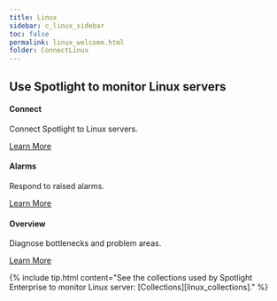 ```yaml
---
title: Linux
sidebar: c_linux_sidebar
toc: false
permalink: linux_welcome.html
folder: ConnectLinux
---
```

<div class="row">
        <h2 class="page-header">Use Spotlight to monitor Linux servers</h2>
        <div class="col-md-3 col-sm-6">
            <div class="panel panel-default text-center">
                <div class="panel-body">
                    <h4>Connect</h4>
                    <p>Connect Spotlight to Linux servers.</p>
                    <a href="linux_connect_details.html" class="btn btn-primary">Learn More</a>
                </div>
            </div>
        </div>
        <div class="col-md-3 col-sm-6">
            <div class="panel panel-default text-center">
                <div class="panel-body">
                    <h4>Alarms</h4>
                    <p>Respond to raised alarms.</p>
                    <a href="linux_alarms.html" class="btn btn-primary">Learn More</a>
                </div>
            </div>
        </div>
        <div class="col-md-3 col-sm-6">
            <div class="panel panel-default text-center">
                <div class="panel-body">
                    <h4>Overview</h4>
                    <p>Diagnose bottlenecks and problem areas.</p>
                    <a href="linux_drilldown_overview.html" class="btn btn-primary">Learn More</a>
                </div>
            </div>
        </div>
    </div>




{% include tip.html content="See the collections used by Spotlight Enterprise to monitor Linux server: [Collections][linux_collections]." %}

